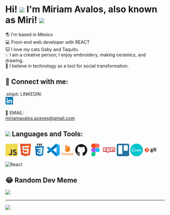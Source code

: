 # Hi!  <img src= "https://user-images.githubusercontent.com/18350557/176309783-0785949b-9127-417c-8b55-ab5a4333674e.gif" width ="45">   I'm Miriam Avalos, also known as Miri!     <img src="https://media.giphy.com/media/VgCDAzcKvsR6OM0uWg/giphy.gif" width="50"> 
 :earth_americas:  I'm based in México  <br>
 :computer:    Front-end web developer with REACT <br>
 :cat: I love my cats Gaby and Taquito. <br>
 :bulb: I am a creative person; I enjoy embroidery, making ceramics, and drawing. <br>
 :rainbow: I believe in technology as a tool for social transformation.

 
    

 ##  📎  Connect with me:
 :shipit: LINKEDIN: <br>   <a href="https://www.linkedin.com/in/miriamavalos/"><img src="https://github.com/devicons/devicon/blob/master/icons/linkedin/linkedin-original.svg" alt="javascript" width="25" height="25"/></a>

  :envelope_with_arrow: EMAIL: <br>  miriamavalos.aceves@gmail.com 
 

##  <img src="https://media2.giphy.com/media/QssGEmpkyEOhBCb7e1/giphy.gif?cid=ecf05e47a0n3gi1bfqntqmob8g9aid1oyj2wr3ds3mg700bl&rid=giphy.gif" width ="25"> Languages and Tools:


<img src="https://github.com/devicons/devicon/blob/master/icons/javascript/javascript-original.svg" alt="javascript" width="40" height="40"/> <img src="https://github.com/devicons/devicon/blob/master/icons/html5/html5-original.svg" alt="html5" width="40" height="40"/> <img src="https://github.com/devicons/devicon/blob/master/icons/css3/css3-original-wordmark.svg" width="40" height="40"/> <img src="https://github.com/devicons/devicon/blob/master/icons/vscode/vscode-original.svg" alt="vscode" width="40" height="40"/> <img src="https://github.com/devicons/devicon/blob/master/icons/firebase/firebase-plain-wordmark.svg" alt="firebase" width="40" height="40"/> <img src="https://github.com/devicons/devicon/blob/master/icons/github/github-original.svg" alt="github" width="40" height="40"/>  <img src="https://github.com/devicons/devicon/blob/master/icons/figma/figma-original.svg" alt="figma" width="40" height="40"/> <img src="https://github.com/devicons/devicon/blob/master/icons/npm/npm-original-wordmark.svg" alt="npm" width="40" height="40"/> <img src="https://github.com/devicons/devicon/blob/master/icons/trello/trello-plain.svg" alt="trello" width="40" height="40"/> <img src="https://github.com/devicons/devicon/blob/master/icons/canva/canva-original.svg" alt="trello" width="40" height="40"/> <img src="https://github.com/devicons/devicon/blob/master/icons/git/git-original-wordmark.svg" alt="trello" width="40" height="40"/> 

 ![React](https://img.shields.io/badge/react-%2320232a.svg?style=for-the-badge&logo=react&logoColor=%2361DAFB) 


## 😂 Random Dev Meme
<img src='https://randommeme-five.vercel.app/' style="height: 400px;"/>

---
[![](https://visitcount.itsvg.in/api?id=Mirisaurio&icon=0&color=0)](https://visitcount.itsvg.in)

<!-- Proudly created with GPRM ( https://gprm.itsvg.in ) -->
